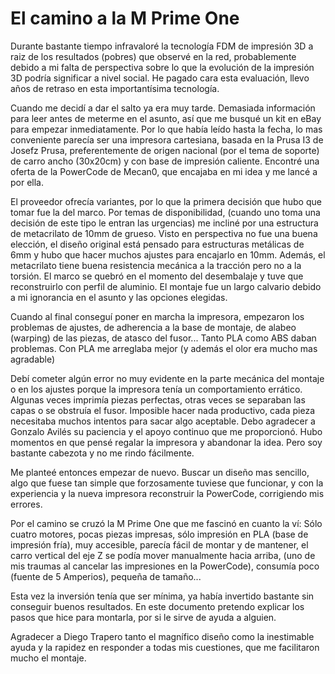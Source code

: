 # El camino a la M Prime One

Durante bastante tiempo infravaloré la tecnología FDM de impresión 3D a raiz de los resultados (pobres) que observé en la red, probablemente debido a mi falta de perspectiva sobre lo que la evolución de la impresión 3D podría significar a nivel social. He pagado cara esta evaluación, llevo años de retraso en esta importantísima tecnología.

Cuando me decidí a dar el salto ya era muy tarde. Demasiada información para leer antes de meterme en el asunto, así que me busqué un kit en eBay para empezar inmediatamente. Por lo que había leído hasta la fecha, lo mas conveniente parecía ser una impresora cartesiana, basada en la Prusa I3 de Josefz Prusa, preferentemente de origen nacional (por el tema de soporte) de carro ancho (30x20cm) y con base de impresión caliente. Encontré una oferta de la PowerCode de Mecan0, que encajaba en  mi idea y me lancé a por ella. 

El proveedor ofrecía variantes, por lo que la primera decisión que hubo que tomar fue la del marco. Por temas de disponibilidad, (cuando uno toma una decisión de este tipo le entran las urgencias) me incliné por una estructura de metacrilato de 10mm de grueso. Visto en perspectiva no fue una buena elección, el diseño original está pensado para estructuras metálicas de 6mm y hubo que hacer muchos ajustes para encajarlo en 10mm. Además, el metacrilato tiene buena resistencia mecánica a la tracción pero no a la torsión. El marco se quebró  en el momento del desembalaje y tuve que reconstruirlo con perfil de aluminio. El montaje fue un largo calvario debido a mi ignorancia en el asunto y las opciones elegidas.

Cuando al final conseguí poner en marcha la impresora, empezaron los problemas de ajustes, de adherencia a la base de montaje, de alabeo (warping) de las piezas, de atasco del fusor...
Tanto PLA como ABS daban problemas. Con PLA me arreglaba mejor (y además el olor era mucho mas agradable)

Debí cometer algún error no muy evidente en la parte mecánica del montaje o en los ajustes porque la impresora tenía un comportamiento errático. Algunas veces imprimía piezas perfectas, otras veces se separaban las capas o se obstruía el fusor. Imposible hacer nada productivo, cada pieza necesitaba muchos intentos para sacar algo aceptable. Debo agradecer a Gonzalo Avilés su paciencia y el apoyo continuo que me proporcionó. Hubo momentos en que pensé regalar la impresora y abandonar la idea. Pero soy bastante cabezota y no me rindo fácilmente.

Me planteé entonces empezar de nuevo. Buscar un diseño mas sencillo, algo que fuese tan simple que forzosamente tuviese que funcionar, y con la experiencia y la nueva impresora reconstruir la PowerCode, corrigiendo mis errores.

Por el camino se cruzó la M Prime One que me fascinó en cuanto la ví: Sólo cuatro motores, pocas piezas impresas, sólo impresión en PLA (base de impresión fría), muy accesible, parecía fácil de montar y de mantener, el carro vertical del eje Z se podía mover manualmente hacia arriba, (uno de mis traumas al cancelar las impresiones en la PowerCode), consumía poco (fuente de 5 Amperios), pequeña de tamaño... 

Esta vez la inversión tenía que ser mínima, ya había invertido bastante sin conseguir buenos resultados.  En este documento pretendo explicar los pasos que hice para montarla, por si le sirve de ayuda a alguien.

Agradecer a Diego Trapero tanto el magnífico diseño como la inestimable  ayuda y la rapidez en responder a todas mis cuestiones, que me facilitaron mucho el montaje.